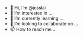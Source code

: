 - 👋 Hi, I’m @josslai
- 👀 I’m interested in ...
- 🌱 I’m currently learning ...
- 💞️ I’m looking to collaborate on ...
- 📫 How to reach me ...

<!---
josslai/josslai is a ✨ special ✨ repository because its `README.md` (this file) appears on your GitHub profile.
You can click the Preview link to take a look at your changes.
--->
